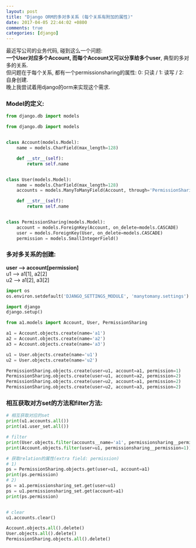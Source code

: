 ```yaml
---
layout: post
title: "Django ORM的多对多关系 (每个关系有附加的属性)"
date: 2017-04-05 22:44:02 +0800
comments: true
categories: [django]
---
```


最近写公司的业务代码, 碰到这么一个问题:      
**一个User对应多个Account, 而每个Account又可以分享给多个user**, 典型的多对多的关系.    
但问题在于每个关系, 都有一个permissionsharing的属性: 0: 只读 / 1: 读写 / 2: 自身创建.    
晚上我尝试着用django的orm来实现这个需求.    
<!--more-->
  

### Model的定义:
```python
from django.db import models

from django.db import models


class Account(models.Model):
    name = models.CharField(max_length=128)

    def __str__(self):
        return self.name


class User(models.Model):
    name = models.CharField(max_length=128)
    accounts = models.ManyToManyField(Account, through='PermissionSharing')

    def __str__(self):
        return self.name


class PermissionSharing(models.Model):
    account = models.ForeignKey(Account, on_delete=models.CASCADE)
    user = models.ForeignKey(User, on_delete=models.CASCADE)
    permission = models.SmallIntegerField()

```



### 多对多关系的创建:
**user --> account[permission]**   
u1 --> a1[1], a2[2]   
u2 --> a1[2], a3[2]   
```python
import os
os.environ.setdefault('DJANGO_SETTINGS_MODULE', 'manytomany.settings')

import django
django.setup()

from a1.models import Account, User, PermissionSharing

a1 = Account.objects.create(name='a1')
a2 = Account.objects.create(name='a2')
a3 = Account.objects.create(name='a3')

u1 = User.objects.create(name='u1')
u2 = User.objects.create(name='u2')

PermissionSharing.objects.create(user=u1, account=a1, permission=1)
PermissionSharing.objects.create(user=u1, account=a2, permission=2)
PermissionSharing.objects.create(user=u2, account=a1, permission=2)
PermissionSharing.objects.create(user=u2, account=a3, permission=2)
```



### 相互获取对方set的方法和filter方法:
```python
# 相互获取对应的set
print(u1.accounts.all())
print(a1.user_set.all())

# filter
print(User.objects.filter(accounts__name='a1', permissionsharing__permission=1))
print(Account.objects.filter(user=u1, permissionsharing__permission=1))

# 获取relation的属性(extra field: permission)
# 1)
ps = PermissionSharing.objects.get(user=u1, account=a1)
print(ps.permission)
# 2)
ps = a1.permissionsharing_set.get(user=u1)
ps = u1.permissionsharing_set.get(account=a1)
print(ps.permission)


# clear
u1.accounts.clear()

Account.objects.all().delete()
User.objects.all().delete()
PermissionSharing.objects.all().delete()
```
